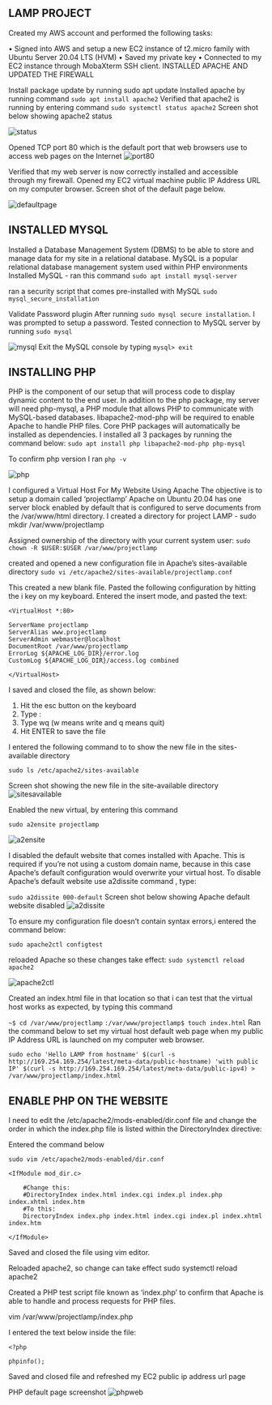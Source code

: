 ## LAMP PROJECT

Created my AWS account and performed the following tasks:

• Signed into AWS and setup a new EC2 instance of t2.micro family with Ubuntu Server 20.04 LTS (HVM)
• Saved my private key
• Connected to my EC2 instance through MobaXterm SSH client.
INSTALLED APACHE AND UPDATED THE FIREWALL

Install package update by running sudo apt update
Installed apache by running command `sudo apt install apache2`
Verified that apache2 is running by entering command `sudo systemctl status apache2`
Screen shot below showing apache2 status

![status](images/status.png)

Opened TCP port 80 which is the default port that web browsers use to access web pages on the Internet
![port80](images/port80.png)

Verified that my web server is now correctly installed and accessible through my firewall. Opened my EC2 virtual machine public IP Address URL on my computer browser.
Screen shot of the default page below.

![defaultpage](images/defaultpage.png)

## INSTALLED MYSQL

Installed a Database Management System (DBMS) to be able to store and manage data for my site in a relational database. MySQL is a popular relational database management system used within PHP environments
Installed MySQL - ran this command
`sudo apt install mysql-server`

ran a security script that comes pre-installed with MySQL
`sudo mysql_secure_installation`

Validate Password plugin
After running `sudo mysql secure installation`. I was prompted to setup a password.
Tested connection to MySQL server by running `sudo mysql`

![mysql](images/mysql.png)
Exit the MySQL console by typing `mysql> exit`

## INSTALLING PHP

PHP is the component of our setup that will process code to display dynamic content to the end user.
In addition to the php package, my server will need php-mysql, a PHP module that allows PHP to communicate with MySQL-based databases.
libapache2-mod-php will be required to enable Apache to handle PHP files. Core PHP packages will automatically be installed as dependencies.
I installed all 3 packages by running the command below:
`sudo apt install php libapache2-mod-php php-mysql`

To confirm php version I ran `php -v`

![php](images/php.png)

I configured a Virtual Host For My Website Using Apache
The objective is to setup a domain called ‘projectlamp’
Apache on Ubuntu 20.04 has one server block enabled by default that is configured to serve documents from the /var/www/html directory.
I created a directory for project LAMP - sudo mkdir /var/www/projectlamp

Assigned ownership of the directory with your current system user:
`sudo chown -R $USER:$USER /var/www/projectlamp`

created and opened a new configuration file in Apache’s sites-available directory
`sudo vi /etc/apache2/sites-available/projectlamp.conf`

This created a new blank file. Pasted the following configuration by hitting the i key on my keyboard. Entered the insert mode, and pasted the text:

`<VirtualHost *:80>`

    ServerName projectlamp
    ServerAlias www.projectlamp
    ServerAdmin webmaster@localhost
    DocumentRoot /var/www/projectlamp
    ErrorLog ${APACHE_LOG_DIR}/error.log
    CustomLog ${APACHE_LOG_DIR}/access.log combined

`</VirtualHost>`

I saved and closed the file, as shown below:

1. Hit the esc button on the keyboard
2. Type :
3. Type wq (w means write and q means quit)
4. Hit ENTER to save the file

I entered the following command to to show the new file in the sites-available directory

`sudo ls /etc/apache2/sites-available`

Screen shot showing the new file in the site-available directory
![sitesavailable](images/sitesavailable.png)

Enabled the new virtual, by entering this command

`sudo a2ensite projectlamp`

![a2ensite](images/a2ensite.png)

I disabled the default website that comes installed with Apache. This is required if you’re not using a custom domain name, because in this case Apache’s default configuration would overwrite your virtual host. To disable Apache’s default website use a2dissite command , type:

`sudo a2dissite 000-default`
Screen shot below showing Apache default website disabled
![a2dissite](images/a2dissite.png)

To ensure my configuration file doesn’t contain syntax errors,i entered the command below:

`sudo apache2ctl configtest`

reloaded Apache so these changes take effect:
`sudo systemctl reload apache2`

![apache2ctl](images/apache2ctl.png)

Created an index.html file in that location so that i can test that the virtual host works as expected, by typing this command

`~$ cd /var/www/projectlamp`
`:/var/www/projectlamp$ touch index.html`
Ran the command below to set my virtual host default web page when my public IP Address URL is launched on my computer web browser.

`sudo echo 'Hello LAMP from hostname' $(curl -s http://169.254.169.254/latest/meta-data/public-hostname) 'with public IP' $(curl -s http://169.254.169.254/latest/meta-data/public-ipv4) > /var/www/projectlamp/index.html`

## ENABLE PHP ON THE WEBSITE

I need to edit the /etc/apache2/mods-enabled/dir.conf file and change the order in which the index.php file is listed within the DirectoryIndex directive:

Entered the command below

`sudo vim /etc/apache2/mods-enabled/dir.conf`

`<IfModule mod_dir.c>`

        #Change this:
        #DirectoryIndex index.html index.cgi index.pl index.php index.xhtml index.htm
        #To this:
        DirectoryIndex index.php index.html index.cgi index.pl index.xhtml index.htm

`</IfModule>`

Saved and closed the file using vim editor.

Reloaded apache2, so change can take effect
sudo systemctl reload apache2

Created a PHP test script file known as ‘index.php’ to confirm that Apache is able to handle and process requests for PHP files.

vim /var/www/projectlamp/index.php

I entered the text below inside the file:

`<?php`

`phpinfo();`

Saved and closed file and refreshed my EC2 public ip address url page

PHP default page screenshot
![phpweb](images/phpweb.png)
